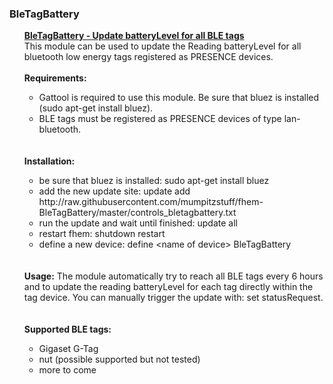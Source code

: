 <h3>BleTagBattery</h3>
<ul>
  <u><b>BleTagBattery - Update batteryLevel for all BLE tags</b></u>
  <br>
  This module can be used to update the Reading batteryLevel for all bluetooth low energy tags registered as PRESENCE devices.<br><br>
  <b>Requirements:</b><br>
  <ul>
    <li>Gattool is required to use this module. Be sure that bluez is installed (sudo apt-get install bluez).</li>
    <li>BLE tags must be registered as PRESENCE devices of type lan-bluetooth.</li>
  </ul>
  <br><br>
  <b>Installation:</b>
  <ul>
    <li>be sure that bluez is installed: sudo apt-get install bluez</li>
    <li>add the new update site: update add http://<i></i>raw.githubusercontent.com/mumpitzstuff/fhem-BleTagBattery/master/controls_bletagbattery.txt</li>
    <li>run the update and wait until finished: update all</li>
    <li>restart fhem: shutdown restart</li>
    <li>define a new device: define &lt;name of device&gt; BleTagBattery</li>
  </ul>
  <br><br>
  <b>Usage:</b>
  The module automatically try to reach all BLE tags every 6 hours and to update the reading batteryLevel for each tag directly within the tag device. You 
  can manually trigger the update with: set <name of device> statusRequest.<br>
  <br><br>
  <b>Supported BLE tags:</b>
  <ul>
    <li>Gigaset G-Tag</li>
    <li>nut (possible supported but not tested)</li>
    <li>more to come</li>
  </ul>
</ul>
